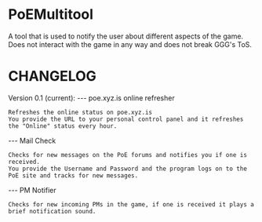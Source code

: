 PoEMultitool
===============
A tool that is used to notify the user about different aspects of the game.
Does not interact with the game in any way and does not break GGG's ToS.


CHANGELOG
==============

Version 0.1 (current):
--- poe.xyz.is online refresher
    
    Refreshes the online status on poe.xyz.is 
    You provide the URL to your personal control panel and it refreshes the "Online" status every hour.

--- Mail Check

    Checks for new messages on the PoE forums and notifies you if one is received.
    You provide the Username and Password and the program logs on to the PoE site and tracks for new messages.
    
--- PM Notifier

    Checks for new incoming PMs in the game, if one is received it plays a brief notification sound.

